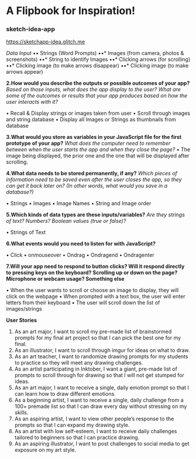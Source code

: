 # A Flipbook for Inspiration!

### sketch-idea-app

https://sketchapp-idea.glitch.me


*Data Input
••* Strings (Word Prompts)
••* Images (from camera, photos & screenshots)
••* String to identify Images
••* Clicking arrows (for scrolling)
••* Clicking image (to make arrows disappear)
••* Clicking image (to make arrows appear)

**2.How would you describe the outputs or possible outcomes of your app?**
_Based on those inputs, what does the app display to the user? What are some of the outcomes or results that your app produces based on how the user interacts with it?_

• Recall & Display strings or images taken from user
• Scroll through images and string database
• Display all Images or Strings as thumbnails from database

**3.What would you store as variables in your JavaScript file for the first prototype of your app?** 
_What does the computer need to remember between when the user starts the app and when they close the page?_
• The image being displayed, the prior one and the one that will be displayed after scrolling.

**4.What data needs to be stored permanently, if any?**
_Which pieces of information need to be saved even after the user closes the app, so they can get it back later on? (In other words, what would you save in a database?)_

• Strings
• Images
• Image Names
• String and Image order

**5.Which kinds of data types are these inputs/variables?**
_Are they strings of text? Numbers? Boolean values (true or false)?_

• Strings of Text

**6.What events would you need to listen for with JavaScript?**

• Click
• onmouseover
• Ondrag
• Ondragend
• Ondragenter

**7.Will your app need to respond to button clicks? Will it respond directly to pressing keys on the keyboard? Scrolling up or down on the page? Microphone or webcam usage? Something else**

• When the user wants to scroll or choose an image to display, they will click on the webpage
• When prompted with a text box, the user will enter letters from their keyboard
• The user will scroll down the list of images/strings



**User Stories**
1. As an art major, I want to scroll my pre-made list of brainstormed prompts for my final art project so that I can pick the best one for my final.
2. As an illustrator, I want to scroll through imgur for ideas on what to draw.
3. As an art teacher, I want to randomize drawing prompts for my students to practice so they will meet any drawing challenges.
4. As an artist participating in Inktober, I want a giant, pre-made list of prompts to scroll through for drawing so that I will not get stumped for ideas.
5. As an art major, I want to receive a single, daily emotion prompt so that I can learn how to draw different emotions.
6. As a beginning artist, I want to receive a single, daily challenge from a 100+ premade list so that I can draw every day without stressing on my skills.
7. As an aspiring artist, I want to view other people’s response to the prompts so that I can expand my drawing style.
8. As an artist with low self-esteem, I want to receive daily challenges tailored to beginners so that I can practice drawing.
9. As an aspiring illustrator, I want to post challenges to social media to get exposure on my art style.
